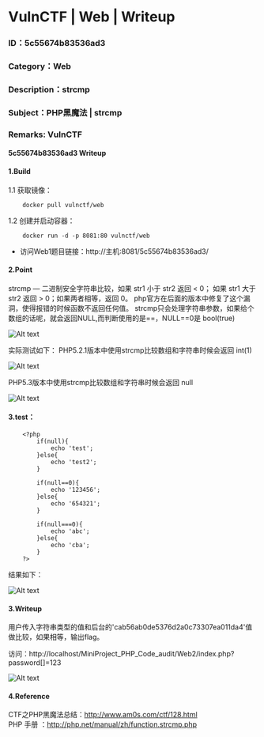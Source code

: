 # VulnCTF | Web | Writeup
### ID：5c55674b83536ad3
### Category：Web
### Description：strcmp
### Subject：PHP黑魔法 | strcmp 
### Remarks: VulnCTF

#### 5c55674b83536ad3 Writeup

#### 1.Build

1.1 获取镜像：

```
    docker pull vulnctf/web
```

1.2 创建并启动容器：

```
    docker run -d -p 8081:80 vulnctf/web
```

* 访问Web1题目链接：http://主机:8081/5c55674b83536ad3/


#### 2.Point

strcmp — 二进制安全字符串比较，如果 str1 小于 str2 返回 < 0； 如果 str1 大于 str2 返回 > 0；如果两者相等，返回 0。 
php官方在后面的版本中修复了这个漏洞，使得报错的时候函数不返回任何值。
strcmp只会处理字符串参数，如果给个数组的话呢，就会返回NULL,而判断使用的是==，NULL==0是 bool(true)

![Alt text](http://p1wq82j1w.bkt.clouddn.com/2_1.png)

实际测试如下：
PHP5.2.1版本中使用strcmp比较数组和字符串时候会返回 int(1)

![Alt text](http://p1wq82j1w.bkt.clouddn.com/2_2.png)

PHP5.3版本中使用strcmp比较数组和字符串时候会返回 null

![Alt text](http://p1wq82j1w.bkt.clouddn.com/2_3.png)

#### 3.test：

```    
    <?php 
    	if(null){
    		echo 'test';
    	}else{
    		echo 'test2';
    	}
    	
    	if(null==0){
    		echo '123456';
    	}else{
    		echo '654321';
    	}
    	
    	if(null===0){
    		echo 'abc';
    	}else{
    		echo 'cba';
    	}
    ?>
```

结果如下：

![Alt text](http://p1wq82j1w.bkt.clouddn.com/2_4.png)

#### 3.Writeup

用户传入字符串类型的值和后台的'cab56ab0de5376d2a0c73307ea011da4'值做比较，如果相等，输出flag。

访问：http://localhost/MiniProject_PHP_Code_audit/Web2/index.php?password[]=123

![Alt text](http://p1wq82j1w.bkt.clouddn.com/2_5.png)


#### 4.Reference

CTF之PHP黑魔法总结：http://www.am0s.com/ctf/128.html  
PHP 手册 ：http://php.net/manual/zh/function.strcmp.php

